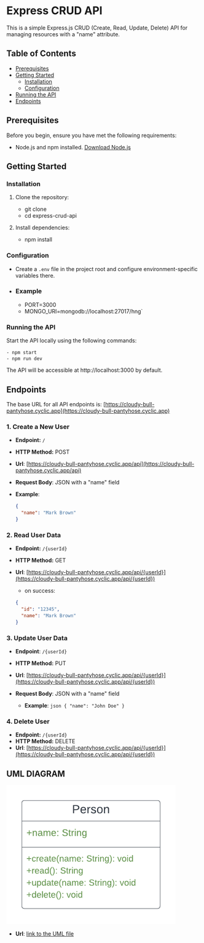 # Express CRUD API

This is a simple Express.js CRUD (Create, Read, Update, Delete) API for managing resources with a "name" attribute.

## Table of Contents

- [Prerequisites](#prerequisites)
- [Getting Started](#getting-started)
  - [Installation](#installation)
  - [Configuration](#configuration)
- [Running the API](#running-the-api)
- [Endpoints](#endpoints)

## Prerequisites

Before you begin, ensure you have met the following requirements:

- Node.js and npm installed. [Download Node.js](https://nodejs.org/)

## Getting Started

### Installation

1. Clone the repository:

   - git clone <repository-url>
   - cd express-crud-api

2. Install dependencies:

   - npm install

### Configuration

- Create a `.env` file in the project root and configure environment-specific variables there.
- ### Example
  - PORT=3000
  - MONGO_URI=mongodb://localhost:27017/hng`

### Running the API

Start the API locally using the following commands:

    - npm start
    - npm run dev

The API will be accessible at http://localhost:3000 by default.

## Endpoints

The base URL for all API endpoints is: [https://cloudy-bull-pantyhose.cyclic.app](https://cloudy-bull-pantyhose.cyclic.app)

### 1. Create a New User

- **Endpoint:** `/`
- **HTTP Method:** POST
- **Url**: [https://cloudy-bull-pantyhose.cyclic.app/api](https://cloudy-bull-pantyhose.cyclic.app/api)
- **Request Body**: JSON with a "name" field

- **Example**:
  ```json
  {
    "name": "Mark Brown"
  }
  ```

### 2. Read User Data

- **Endpoint:** `/{userId}`
- **HTTP Method:** GET
- **Url**: [https://cloudy-bull-pantyhose.cyclic.app/api/{userId}](https://cloudy-bull-pantyhose.cyclic.app/api/{userId})

  - on success:

  ```json
  {
    "id": "12345",
    "name": "Mark Brown"
  }
  ```

### 3. Update User Data

- **Endpoint**: `/{userId}`
- **HTTP Method:** PUT
- **Url**: [https://cloudy-bull-pantyhose.cyclic.app/api/{userId}](https://cloudy-bull-pantyhose.cyclic.app/api/{userId})
- **Request Body**: JSON with a "name" field

  - **Example**:
    `json
{
  "name": "John Doe"
}
`

### 4. Delete User

- **Endpoint:** `/{userId}`
- **HTTP Method:** DELETE
- **Url**: [https://cloudy-bull-pantyhose.cyclic.app/api/{userId}](https://cloudy-bull-pantyhose.cyclic.app/api/{userId})

## UML DIAGRAM

![diagram](images/HNG_UML_DIAGRAM.png)

- **Url**: [link to the UML file](https://lucid.app/lucidchart/d9f249ec-0b0a-4b2f-95f3-dafba0335b2e/view?invitationId=inv_e79e9bc5-ee9b-4ecd-bf0e-ce5bcae70801&page=0_0#)
